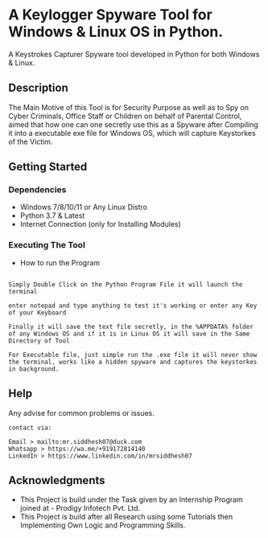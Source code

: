 # A Keylogger Spyware Tool for Windows & Linux OS in Python.

A Keystrokes Capturer Spyware tool developed in Python for both Windows & Linux. 

## Description

The Main Motive of this Tool is for Security Purpose as well as to Spy on Cyber Criminals, Office Staff or Children on behalf of Parental Control, aimed that how one can one secretly use this as a Spyware after Compiling it into a executable exe file for Windows OS, which will capture Keystorkes of the Victim.

## Getting Started

### Dependencies

* Windows 7/8/10/11 or Any Linux Distro
* Python 3.7 & Latest
* Internet Connection (only for Installing Modules)

### Executing The Tool

* How to run the Program

```

Simply Double Click on the Python Program File it will launch the terminal

enter notepad and type anything to test it's working or enter any Key of your Keyboard

Finally it will save the text file secretly, in the %APPDATA% folder of any Windows OS and if it is in Linux OS it will save in the Same Directory of Tool

For Executable file, just simple run the .exe file it will never show the terminal, works like a hidden spyware and captures the keystorkes in background.

```

## Help

Any advise for common problems or issues.
```
contact via:

Email > mailto:mr.siddhesh07@duck.com
Whatsapp > https://wa.me/+919172814140
LinkedIn > https://www.linkedin.com/in/mrsiddhesh07

```

## Acknowledgments

* This Project is build under the Task given by an Internship Program joined at - Prodigy Infotech Pvt. Ltd.
* This Project is build after all Research using some Tutorials then Implementing Own Logic and Programming Skills.
